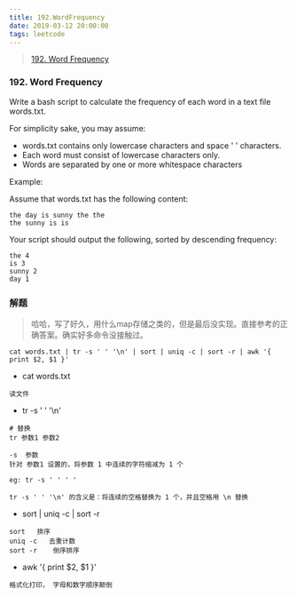 ```yaml
---
title: 192.WordFrequency
date: 2019-03-12 20:00:00
tags: leetcode
---
```



> [192. Word Frequency](https://leetcode.com/problems/word-frequency/)


### 192. Word Frequency

Write a bash script to calculate the frequency of each word in a text file words.txt.

For simplicity sake, you may assume:

- words.txt contains only lowercase characters and space ' ' characters.
- Each word must consist of lowercase characters only.
- Words are separated by one or more whitespace characters

Example:

Assume that words.txt has the following content:

```
the day is sunny the the
the sunny is is
```
Your script should output the following, sorted by descending frequency:

```
the 4
is 3
sunny 2
day 1
```

<!--more-->

### 解题

>  哈哈，写了好久，用什么map存储之类的，但是最后没实现。直接参考的正确答案。确实好多命令没接触过。

```
cat words.txt | tr -s ' ' '\n' | sort | uniq -c | sort -r | awk '{ print $2, $1 }'
```

- cat words.txt
```
读文件
```

- tr -s ' ' '\n'
```
# 替换
tr 参数1 参数2 

-s  参数
针对 参数1 设置的，将参数 1 中连续的字符缩减为 1 个

eg: tr -s ' ' ' '

tr -s ' ' '\n' 的含义是：将连续的空格替换为 1 个，并且空格用 \n 替换
```
- sort | uniq -c | sort -r 
```
sort   排序
uniq -c   去重计数
sort -r    倒序排序
```
- awk '{ print $2, $1 }'
```
格式化打印， 字母和数字顺序颠倒
```





